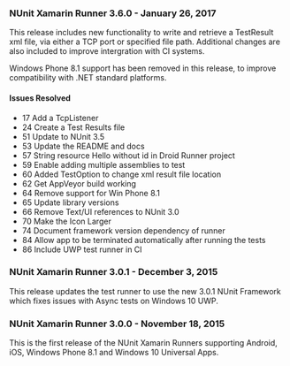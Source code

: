 ### NUnit Xamarin Runner 3.6.0 - January 26, 2017

This release includes new functionality to write and retrieve a TestResult xml file, via either a TCP port or specified file path. Additional changes are also included to improve intergration with CI systems.

Windows Phone 8.1 support has been removed in this release, to improve compatibility with .NET standard platforms.

#### Issues Resolved

 * 17 Add a TcpListener
 * 24 Create a Test Results file
 * 51 Update to NUnit 3.5
 * 53 Update the README and docs
 * 57 String resource Hello without id in Droid Runner project
 * 59 Enable adding multiple assemblies to test 
 * 60 Added TestOption to change xml result file location
 * 62 Get AppVeyor build working
 * 64 Remove support for Win Phone 8.1
 * 65 Update library versions
 * 66 Remove Text/UI references to NUnit 3.0
 * 70 Make the Icon Larger
 * 74 Document framework version dependency of runner
 * 84 Allow app to be terminated automatically after running the tests
 * 86 Include UWP test runner in CI

### NUnit Xamarin Runner 3.0.1 - December 3, 2015

This release updates the test runner to use the new 3.0.1 NUnit Framework which fixes issues with Async tests on Windows 10 UWP. 

### NUnit Xamarin Runner 3.0.0 - November 18, 2015

This is the first release of the NUnit Xamarin Runners supporting Android, iOS, Windows Phone 8.1 and Windows 10 Universal Apps. 